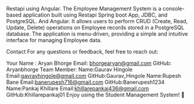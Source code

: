 Restapi using Angular.
The Employee Management System is a console-based application built using Restapi Spring boot App, JDBC, and PostgreSQL. And Angular. It allows users to perform CRUD (Create, Read, Update, Delete) operations on Employee records stored in a PostgreSQL database. The application is menu-driven, providing a simple and intuitive interface for managing Employee data.

Contact For any questions or feedback, feel free to reach out:

Your Name : Aryan Bhorge Email: bhorgearyan@gmail.com GitHub: Aryanbhorge Team Member: Name:Gaurav Hingole Email:gavravhingole@gmail.com GitHub:Gaurav_Hingole Name:Rupesh Bane Email:banerupesh716@gmail.com GitHub:Banerupesh1234 Name:Pankaj Khillare Email:khillarepankaj436@gmail.com GitHub:Khillarepankaj01 Enjoy using the Student Management System! 🚀
